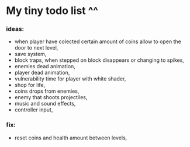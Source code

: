  # My tiny todo list ^^
 ### ideas:
 - when player have colected certain amount of coins allow to open the door to next level,
 - save system,
 - block traps, when stepped on block disappears or changing to spikes,
 - enemies dead animation,
 - player dead animation,
 - vulnerability time for player with white shader,
 - shop for life,
 - coins drops from enemies,
 - enemy that shoots projectiles,
 - music and sound effects,
 - controller input,


 ### fix:
 - reset coins and health amount between levels,
